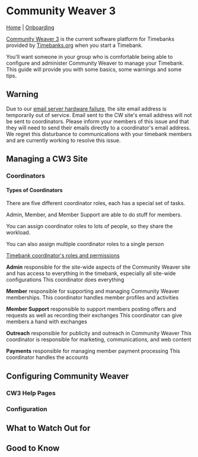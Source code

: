 # Community Weaver 3

[Home](https://fyodorovich.github.io/Timebank-Toolkit/) | [Onboarding](https://fyodorovich.github.io/Timebank-Toolkit/Onboarding.html)

[Community Weaver 3](https://timebanks.org/communityweaver3/) is the current software platform for Timebanks provided by [Timebanks.org](https://timebanks.org/timebanks/) when you start a Timebank.

You'll want someone in your group who is comfortable being able to configure and administer Community Weaver to manage your Timebank. This guide will provide you with some basics, some warnings and some tips. 

## Warning
Due to our [email server hardware failure](https://wiki.timebanks.org/wiki/TimeBank_Email_Address), the site email address is temporarily out of service. Email sent to the CW site's email address will not be sent to coordinators. Please inform your members of this issue and that they will need to send their emails directly to a coordinator's email address. We regret this disturbance to communications with your timebank members and are currently working to resolve this issue.
## Managing a CW3 Site
### Coordinators
#### Types of Coordinators

There are five different coordinator roles, each has a special set of tasks.

Admin, Member, and Member Support are able to do stuff for members.

You can assign coordinator roles to lots of people, so they share the workload.

You can also assign multiple coordinator roles to a single person

[Timebank coordinator's roles and permissions](http://wiki.timebanks.org/wiki/Coordinator_Permissions)


**Admin**
	responsible for the site-wide aspects of the Community Weaver site and has access to everything in the timebank, especially all site-wide configurations
	This coordinator does everything


**Member**
	responsible for supporting and managing Community Weaver memberships.
	This coordinator handles member profiles and activities


**Member Support**
	responsible to support members posting offers and requests as well as recording their exchanges
	This coordinator can give members a hand with exchanges

**Outreach**
	responsible for publicity and outreach in Community Weaver
	This coordinator is responsible for marketing, communications, and web content

**Payments**
	responsible for managing member payment processing
	This coordinator handles the accounts


## Configuring Community Weaver
### CW3 Help Pages
### Configuration
## What to Watch Out for

## Good to Know
